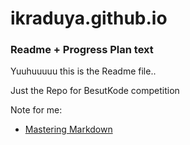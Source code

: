 # ikraduya.github.io
### Readme + Progress Plan text
Yuuhuuuuu this is the Readme file..

Just the Repo for BesutKode competition

Note for me:
- [Mastering Markdown](https://guides.github.com/features/mastering-markdown/)
